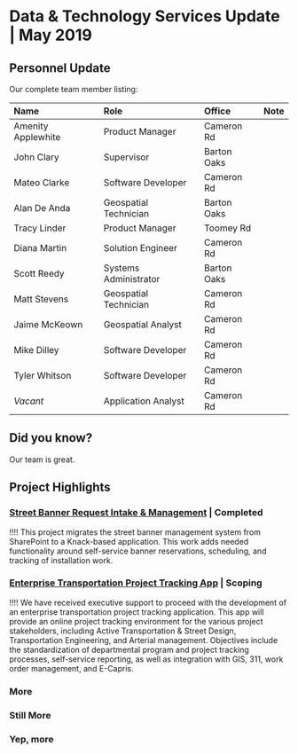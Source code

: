 # Data & Technology Services Update | May 2019

## Personnel Update

Our complete team member listing:

| Name                | Role           | Office      | Note |
|:----|:----|:----|:----|
| Amenity Applewhite         | Product Manager | Cameron Rd | |
| John Clary          | Supervisor        | Barton Oaks | |
| Mateo Clarke         | Software Developer           | Cameron Rd | |
| Alan De Anda         | Geospatial Technician           | Barton Oaks | |
| Tracy Linder        | Product Manager                | Toomey Rd | |
| Diana Martin        | Solution Engineer           | Cameron Rd | |
| Scott Reedy         | Systems Administrator                | Barton Oaks | |
| Matt Stevens         | Geospatial Technician                | Cameron Rd | |
| Jaime McKeown         | Geospatial Analyst | Cameron Rd | |
| Mike Dilley         | Software Developer | Cameron Rd | |
| Tyler Whitson         | Software Developer | Cameron Rd | |
| *Vacant*         | Application Analyst | Cameron Rd | |


## Did you know?

Our team is great.

## Project Highlights

### [Street Banner Request Intake & Management](https://atd.knack.com/dts#service-requests/reports/projects/view-issue-details/5bee56e8f1fbb9388f63a37d/) | Completed

!!!!
This project migrates the street banner management system from SharePoint to a Knack-based application. This work adds needed functionality around self-service banner reservations, scheduling, and tracking of installation work.

### [Enterprise Transportation Project Tracking App](https://atd.knack.com/dts#service-requests/view-issue-details/5c0e9db044642f087b32cab8/) | Scoping
!!!!
We have received executive support to proceed with the development of an enterprise transportation project tracking application. This app will provide an online project tracking environment for the various project stakeholders, including Active Transportation & Street Design, Transportation Engineering, and Arterial management. Objectives include the standardization of departmental program and project tracking processes, self-service reporting, as well as integration with GIS, 311, work order management, and E-Capris.


### More


### Still More

### Yep, more
